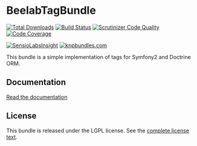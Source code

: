 BeelabTagBundle
===============

[![Total Downloads](https://poser.pugx.org/beelab/tag-bundle/downloads.png)](https://packagist.org/packages/beelab/tag-bundle) [![Build Status](https://travis-ci.org/Bee-Lab/BeelabTagBundle.png?branch=master)](https://travis-ci.org/Bee-Lab/BeelabTagBundle) [![Scrutinizer Code Quality](https://scrutinizer-ci.com/g/Bee-Lab/BeelabTagBundle/badges/quality-score.png?b=master)](https://scrutinizer-ci.com/g/Bee-Lab/BeelabTagBundle/?branch=master) [![Code Coverage](https://scrutinizer-ci.com/g/Bee-Lab/BeelabTagBundle/badges/coverage.png?b=master)](https://scrutinizer-ci.com/g/Bee-Lab/BeelabTagBundle/?branch=master)

[![SensioLabsInsight](https://insight.sensiolabs.com/projects/5e574605-806a-4a07-9dd5-fa57b3145b3e/big.png)](https://insight.sensiolabs.com/projects/5e574605-806a-4a07-9dd5-fa57b3145b3e) [![knpbundles.com](http://knpbundles.com/Bee-Lab/BeelabTagBundle/badge)](http://knpbundles.com/Bee-Lab/BeelabTagBundle)

This bundle is a simple implementation of tags for Symfony2 and Doctrine ORM.

Documentation
-------------

[Read the documentation](Resources/doc/index.md)

License
-------

This bundle is released under the LGPL license. See the [complete license text](Resources/meta/LICENSE).
